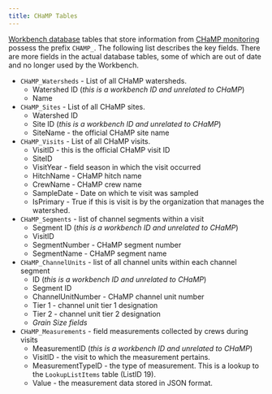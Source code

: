 ```yaml
---
title: CHaMP Tables
---
```


[Workbench database](database_structure.html) tables that store information from [CHaMP monitoring](https://www.champmonitoring.org) possess the prefix `CHAMP_`. The following list describes the key fields. There are more fields in the actual database tables, some of which are out of date and no longer used by the Workbench.

* `CHaMP_Watersheds` - List of all CHaMP watersheds.
    * Watershed ID (*this is a workbench ID and unrelated to CHaMP*)
    * Name
* `CHaMP_Sites` - List of all CHaMP sites.
    * Watershed ID
    * Site ID (*this is a workbench ID and unrelated to CHaMP*)
    * SiteName - the official CHaMP site name
* `CHaMP_Visits` - List of all CHaMP visits.
    * VisitID - this is the official CHaMP visit ID
    * SiteID
    * VisitYear - field season in which the visit occurred
    * HitchName - CHaMP hitch name
    * CrewName - CHaMP crew name
    * SampleDate - Date on which te visit was sampled
    * IsPrimary - True if this is visit is by the organization that manages the watershed.
* `CHaMP_Segments` - list of channel segments within a visit
    * Segment ID (*this is a workbench ID and unrelated to CHaMP*)
    * VisitID
    * SegmentNumber - CHaMP segment number
    * SegmentName - CHaMP segment name
* `CHaMP_ChannelUnits` - list of all channel units within each channel segment
    * ID (*this is a workbench ID and unrelated to CHaMP*)
    * Segment ID
    * ChannelUnitNumber - CHaMP channel unit number
    * Tier 1 - channel unit tier 1 designation    
    * Tier 2 - channel unit tier 2 designation
    * *Grain Size fields*
* `CHaMP_Measurements` - field measurements collected by crews during visits
    * MeasurementID (*this is a workbench ID and unrelated to CHaMP*)
    * VisitID - the visit to which the measurement pertains.
    * MeasurementTypeID - the type of measurement. This is a lookup to the `LookupListItems` table (ListID 19).
    * Value - the measurement data stored in JSON format.
